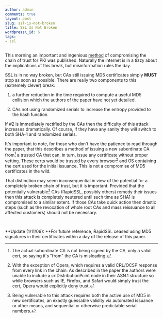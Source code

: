 ```yaml
---
author: admin
comments: true
layout: post
slug: ssl-is-not-broken
title: SSL Is Not Broken
wordpress\_id: 6
tags:
- ssl
---
```


This morning an important and ingenious [method](http://www.win.tue.nl/hashclash/rogue-ca/) of compromising the chain of trust for PKI was published.  Naturally the internet is in a tizzy about the implications of this break, but misinformation rules the day.

SSL is in no way broken, but CAs still issuing MD5 certificates simply **MUST** stop as soon as possible. There are really two components to this (extremely clever) break:

1) a further reduction in the time required to compute a useful MD5 collision which the authors of the paper have not yet detailed.

2) CAs not using randomized serials to increase the entropy provided to the hash function.

If #2 is immediately rectified by the CAs then the difficulty of this attack increases dramatically. Of course, if they have any sanity they will switch to both SHA-1 and randomized serials.

It's important to note, for those who don't have the patience to read through the paper, that this describes a method of issuing a new subordinate CA from[^1] a trusted CA that can, in turn, issue any certificate without proper vetting. These certs would be trusted by every browser[^2] and OS containing the cert used for the initial issuance. This is not a compromise of MD5 certificates in the wild.

That distinction may seem inconsequential in view of the potential for a completely broken chain of trust, but it is important. Provided that the potentially vulnerable[^3] CAs (RapidSSL, possibly others) remedy their issues then this attack is completely neutered until such time as SHA1 is compromised to a similar extent. If those CAs take quick action then drastic steps (such as the revocation of whole root CAs and mass reissuance to all affected customers) should not be necessary.

 

**Update (1/11/09): **For future reference, RapidSSL ceased using MD5 signatures in their certificates within a day of the release of this paper.

[^1]: The actual subordinate CA is not being signed by the CA, only a valid cert, so saying it's "from" the CA is misleading.

[^2]: With the exception of Opera, which requires a valid CRL/OCSP response from every link in the chain. As described in the paper the authors were unable to include a crlDistributionPoint node in their ASN.1 structure so while browsers such as IE, Firefox, and Safari would simply trust the cert, Opera would explicitly deny trust.

[^3]: Being vulnerable to this attack requires both the active use of MD5 in new certificates, an exactly guessable validity via automated issuance or other means, and sequential or otherwise predictable serial numbers.
